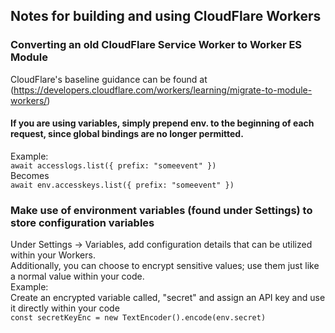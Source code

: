 ## Notes for building and using CloudFlare Workers

### Converting an old CloudFlare Service Worker to Worker ES Module  
CloudFlare's baseline guidance can be found at (https://developers.cloudflare.com/workers/learning/migrate-to-module-workers/)  

#### If you are using variables, simply prepend env. to the beginning of each request, since global bindings are no longer permitted.  
  Example:  
  ```await accesslogs.list({ prefix: "someevent" })```  
  Becomes  
  ```await env.accesskeys.list({ prefix: "someevent" })```  

### Make use of environment variables (found under Settings) to store configuration variables  
  Under Settings -> Variables, add configuration details that can be utilized within your Workers.  
    Additionally, you can choose to encrypt sensitive values; use them just like a normal value within your code.  
  Example:  
  Create an encrypted variable called, "secret" and assign an API key and use it directly within your code  
  ```const secretKeyEnc = new TextEncoder().encode(env.secret)```
